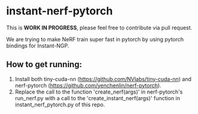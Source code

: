 # instant-nerf-pytorch

This is **WORK IN PROGRESS**, please feel free to contribute via pull request.

We are trying to make NeRF train super fast in pytorch by using pytorch bindings for Instant-NGP.

## How to get running:

1. Install both tiny-cuda-nn (https://github.com/NVlabs/tiny-cuda-nn) and nerf-pytorch (https://github.com/yenchenlin/nerf-pytorch).
2. Replace the call to the function 'create_nerf(args)' in nerf-pytorch's run_nerf.py with a call to the 'create_instant_nerf(args)' function in instant_nerf_pytorch.py of this repo.
